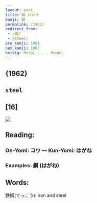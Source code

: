 ```yaml
---
layout: post
title: 鋼 steel
kanji: 鋼
permalink: /1962/
redirect_from:
 - /鋼/
 - /steel/
pre_kanji: 1961
nex_kanji: 1963
heisig: Metal . . . Mount.
---
```


## {1962}

## `steel`

## [16]

<div class="stroke"><img src="E98BBC.png" /></div>

## Reading:

### On-Yomi: コウ &mdash; Kun-Yomi: はがね

### Examples: 鋼 (はがね)

## Words:

鉄鋼(てっこう): iron and steel
